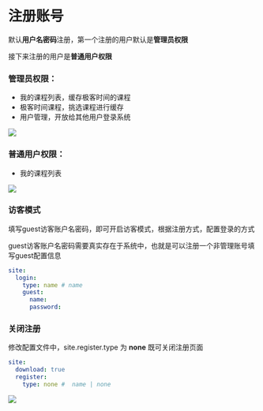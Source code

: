 # 注册账号

默认**用户名密码**注册，第一个注册的用户默认是**管理员权限**

接下来注册的用户是**普通用户权限**

### 管理员权限：

  * 我的课程列表，缓存极客时间的课程
  * 极客时间课程，挑选课程进行缓存
  * 用户管理，开放给其他用户登录系统

<img src="../../images/admin_home.png" />

### 普通用户权限：

 * 我的课程列表

<img src="../../images/user_home.png" />

### 访客模式
填写guest访客账户名密码，即可开启访客模式，根据注册方式，配置登录的方式

guest访客账户名密码需要真实存在于系统中，也就是可以注册一个非管理账号填写guest配置信息

```yaml
site:
  login:
    type: name # name
    guest:
      name: 
      password: 
```
### 关闭注册
修改配置文件中，site.register.type 为 **none** 既可关闭注册页面
```yaml
site:
  download: true
  register:
    type: none #  name | none
```
<img src="../../images/only_login.png" />